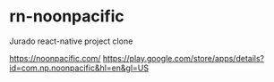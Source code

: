 # rn-noonpacific

Jurado react-native project clone

https://noonpacific.com/
https://play.google.com/store/apps/details?id=com.np.noonpacific&hl=en&gl=US

